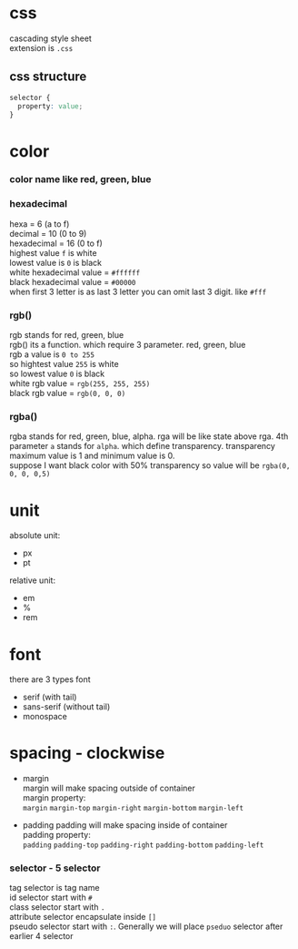 
# css
cascading style sheet    
extension is `.css`

## css structure
~~~css
selector {
  property: value;
}
~~~

# color
### color name like red, green, blue
### hexadecimal   
hexa = 6 (a to f)    
decimal = 10  (0 to 9)     
hexadecimal = 16 (0 to f)   
highest value `f` is white    
lowest value is `0` is black   
white hexadecimal value = `#ffffff`  
black hexadecimal value = `#00000`  
when first 3 letter is as last 3 letter you can omit last 3 digit. like `#fff`

### rgb() 
rgb stands for red, green, blue   
rgb() its a function. which require 3 parameter. red, green, blue   
rgb a value is `0 to 255`   
so hightest value `255` is white   
so lowest value `0` is black  
white rgb value = `rgb(255, 255, 255)`   
black rgb value = `rgb(0, 0, 0)`   

### rgba()   
rgba stands for red, green, blue, alpha.
rga will be like state above rga. 4th parameter `a` stands for `alpha`. which define transparency. transparency maximum value is 1 and minimum value is 0.   
suppose I want black color with 50% transparency so value will be `rgba(0, 0, 0, 0,5)`    

# unit  
absolute unit: 
* px
* pt

relative unit:  
* em
* %
* rem

# font 
there are 3 types font   
* serif (with tail)
* sans-serif (without tail)
* monospace

# spacing - clockwise
* margin   
margin will make spacing outside of container   
margin property:   
`margin` `margin-top` `margin-right` `margin-bottom` `margin-left`
  
* padding
padding will make spacing inside of container   
padding property:    
 `padding` `padding-top` `padding-right` `padding-bottom` `padding-left`   

### selector  - 5 selector
tag selector is tag name     
id selector start with `#`     
class selector start with `.`     
attribute selector encapsulate inside `[]`     
pseudo selector start with `:`. Generally we will place `pseduo` selector after earlier 4 selector 











